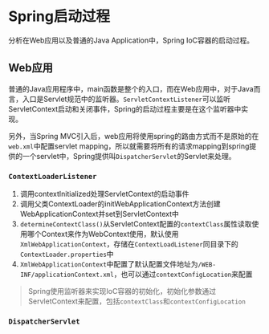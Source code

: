# Spring启动过程 #

分析在Web应用以及普通的Java Application中，Spring IoC容器的启动过程。

## Web应用 ##

普通的Java应用程序中，main函数是整个的入口，而在Web应用中，对于Java而言，入口是Servlet规范中的监听器。`ServletContextListener`可以监听ServletContext启动和关闭事件，Spring的启动过程主要是在这个监听器中实现。

另外，当Spring MVC引入后，web应用将使用spring的路由方式而不是原始的在`web.xml`中配置servlet mapping，所以就需要将所有的请求mapping到spring提供的一个servlet中，Spring提供叫`DispatcherServlet`的Servlet来处理。

### `ContextLoaderListener` ###

1. 调用contextInitialized处理ServletContext的启动事件
2. 调用父类ContextLoader的initWebApplicationContext方法创建WebApplicationContext并set到ServletContext中
3. `determineContextClass()`从ServletContext配置的`contextClass`属性读取使用哪个Context来作为WebContext使用，默认使用`XmlWebApplicationContext`，存储在`ContextLoadListener`同目录下的`ContextLoader.properties`中
4. `XmlWebApplicationContext`中配置了默认配置文件地址为`/WEB-INF/applicationContext.xml`，也可以通过`contextConfigLocation`来配置

> Spring使用监听器来实现IoC容器的初始化，初始化参数通过ServletContext来配置，包括`contextClass`和`contextConfigLocation`

### `DispatcherServlet` ###
